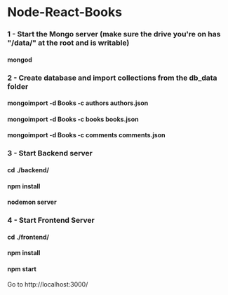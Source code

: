 # Node-React-Books

### 1 - Start the Mongo server (make sure the drive you're on has "/data/" at the root and is writable)
#### mongod

### 2 - Create database and import collections from the db_data folder
#### mongoimport -d Books -c authors authors.json
#### mongoimport -d Books -c books books.json
#### mongoimport -d Books -c comments comments.json

### 3 - Start Backend server
#### cd ./backend/ 
#### npm install
#### nodemon server

### 4 - Start Frontend Server
#### cd ./frontend/ 
#### npm install
#### npm start

Go to http://localhost:3000/

